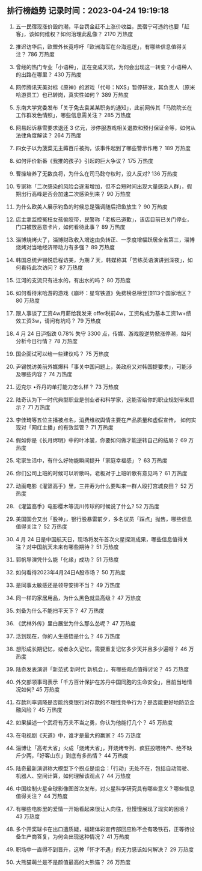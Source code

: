 
## 排行榜趋势 记录时间：2023-04-24 19:19:18
  
  1. 五一民宿现涨价毁约潮，平台罚金赶不上涨价收益，民宿宁可违约也要「赶客」，该如何维权？如何治理此乱像？ 2170 万热度
    
  2. 推迟访华后，欧盟外长竟呼吁「欧洲海军在台海巡逻」，有哪些信息值得关注？ 786 万热度
    
  3. 曾经的热门专业「小语种」，正在变成天坑，为何会出现这一转变？小语种人的出路在哪里？ 430 万热度
    
  4. 网传腾讯天美对标《原神》的游戏「代号：NXS」暂停研发，其负责人（原米哈游员工）也已转岗，真实性如何？ 389 万热度
    
  5. 东南大学党委发布「关于免去袁某某职务的通知」，此前网传其「马院院长在工作群发色情照」，哪些信息需关注？ 285 万热度
    
  6. 网易起诉暴雪要求退还 3 亿元，涉停服游戏相关退款和预付保证金等，如何从法律角度解读？ 264 万热度
    
  7. 四女子以为菠菜无主薅百斤被拘，该事件起到了哪些警示作用？ 189 万热度
    
  8. 如何评价新番《我推的孩子》引起的巨大争议？ 175 万热度
    
  9. 曹操培养了无数良将，为什么在司马懿夺权时，没人反对? 136 万热度
    
  10. 专家称「二次感染的风险会逐渐增加，但不会短时间出现大量感染人群」，假期出行高峰是否会加速二次感染到来？ 90 万热度
    
  11. 为什么欧美人展示钓鱼的时候总是强调随后把鱼放生？ 90 万热度
    
  12. 店主拿监控冤枉女孩偷胶带，民警称「老板已道歉」，该店目前已关门停业，门口被放恶意卡片，如何看待此事？ 89 万热度
    
  13. 淄博烧烤火了，淄博财政收入增速由负转正、一季度增幅跃居全省第三，淄博烧烤对当地经济带动力有多强？ 89 万热度
    
  14. 韩国总统尹锡悦启程访美，为期 7 天，韩媒称其「苦练英语演讲到深夜」，如何看待此次访问？ 87 万热度
    
  15. 江河的支流只有进水的，有出水的吗？ 80 万热度
    
  16. 如何看待米哈游的游戏《崩坏：星穹铁道》免费榜总榜登顶113个国家地区？ 80 万热度
    
  17. 跟人事谈了工资4w月薪给我发来 offer税前4w，工资构成为基本工资1w+绩效工资3w，请问有坑吗？ 79 万热度
    
  18. 4 月 24 日沪指跌 0.78% 失守 3300 点，传媒、游戏股逆势掀涨停潮，如何分析今日行情？ 78 万热度
    
  19. 国企面试可以给一些建议吗？ 75 万热度
    
  20. 尹锡悦访美前外媒爆料「事关中国问题上，美政府又对韩国提要求」，可能涉及哪些内容？ 74 万热度
    
  21. 迈克尔 •乔丹的单打能力怎么样？ 73 万热度
    
  22. 陆奇认为下一时代典型职业是创业者和科学家，这能否给你的职业规划带来启示？ 71 万热度
    
  23. 李佳琦等五位主播被点名，消费维权舆情主要在产品质量和虚假宣传， 如何实现对「网红主播」的有效监管？ 71 万热度
    
  24. 假如你是《长月烬明》中的叶冰裳，你要如何做才能逆转自己的结局？ 69 万热度
    
  25. 宅家生活中，有什么好物能瞬间提升「家庭幸福感」？ 63 万热度
    
  26. 你们公司上班的时候可以听歌吗，老板对于上班听歌有意见吗？ 61 万热度
    
  27. 动画电影《灌篮高手》里，三井寿为什么要叫来一群人殴打宫城良田？ 52 万热度
    
  28. 《灌篮高手》电影樱木等流川传球的时候说了什么? 52 万热度
    
  29. 美国国会又出「股神」，银行股暴雷前夕，多名议员「踩点」抛售，哪些信息值得关注？ 52 万热度
    
  30. 4 月 24 日是中国航天日，现场将发布首次火星探测成果，哪些信息值得关注？对中国航天未来有哪些期待？ 51 万热度
    
  31. 郭帆导演凭什么能「化缘」成功？ 51 万热度
    
  32. 如何看待2023年4月24日A股市场？ 50 万热度
    
  33. 是同事太敏感还是领导安排不当？ 49 万热度
    
  34. 同一样的家居用品，为什么黑色就显高级？ 47 万热度
    
  35. 刘备为什么不能扫平天下？ 47 万热度
    
  36. 《武林外传》里白展堂为什么那么怂呢？ 47 万热度
    
  37. 活到现在，你的人生感悟是什么？ 46 万热度
    
  38. 想形成长期记忆，或者永久记忆，需要重复记忆多少天并且多少遍呀？ 46 万热度
    
  39. 陆奇发表演讲「新范式 新时代 新机会」，有哪些观点值得讨论？ 45 万热度
    
  40. 外交部领事司表示「千方百计保护在苏丹中国同胞的生命安全」，目前当地情况如何? 45 万热度
    
  41. 存款利率调降是否能约束银行对存款的不理性竞争行为？是否能更好地防范金融风险？ 45 万热度
    
  42. 如果描述一个武将有万夫不当之勇，你认为他能打几个？ 45 万热度
    
  43. 在电视剧《天道》中，谁才是最大的赢家？ 45 万热度
    
  44. 淄博让「高考大省」火成「烧烤大省」，开烧烤专列、疯狂投喂特产、绝不缺斤少两，「好客山东」到底有多热情？ 44 万热度
    
  45. 陆奇最新演讲称大模型下个拐点是组合：「行动」无处不在，包括自动驾驶、机器人、空间计算，如何理解该观点？ 44 万热度
    
  46. 中国绘制火星全球影像图首次发布，对火星科学研究具有哪些意义？哪些信息值得关注？ 44 万热度
    
  47. 有哪些电影里的爱情一开始看起来很让人向往，但慢慢展现了现实的困境？ 43 万热度
    
  48. 多个开奖球卡在出口遭质疑，福建体彩宣传部回应称不会有吸铁石，正等待设备生产商答复，为何会出现这种情况？ 41 万热度
    
  49. 职场中一直得不到晋升，这种「怀才不遇」的无力感该如何解决？ 29 万热度
    
  50. 大熊猫萌兰是不是颜值最高的大熊猫？ 26 万热度
    